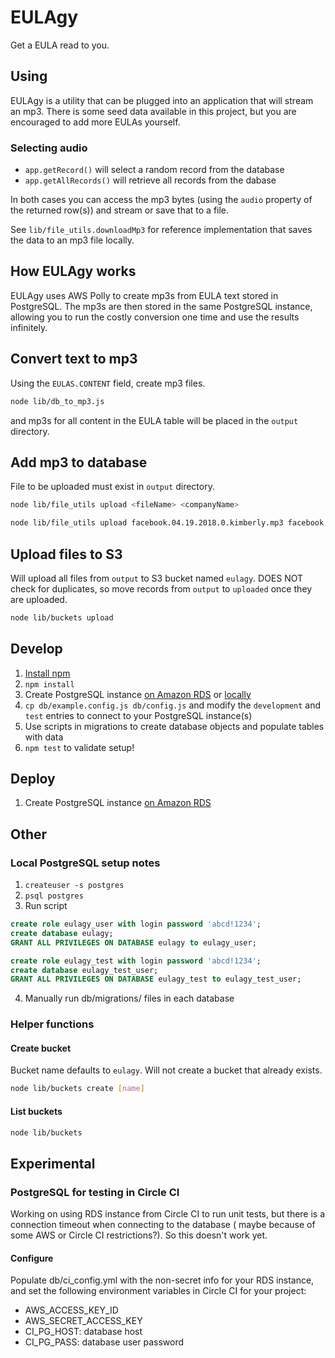 # EULAgy
Get a EULA read to you.

## Using
EULAgy is a utility that can be plugged into an application that will stream an mp3. There is some seed data available in this project, but you are encouraged to add more EULAs yourself.

### Selecting audio
* `app.getRecord()` will select a random record from the database
* `app.getAllRecords()` will retrieve all records from the dabase

In both cases you can access the mp3 bytes (using the `audio` property of the returned row(s)) and stream or save that to a file.

See `lib/file_utils.downloadMp3` for reference implementation that saves the data to an mp3 file locally.

## How EULAgy works
EULAgy uses AWS Polly to create mp3s from EULA text stored in PostgreSQL. The mp3s are then stored in the same PostgreSQL instance, allowing you to run the costly conversion one time and use the results infinitely.

## Convert text to mp3
Using the `EULAS.CONTENT` field, create mp3 files.
```bash
node lib/db_to_mp3.js
```
and mp3s for all content in the EULA table will be placed in the `output` directory.

## Add mp3 to database
File to be uploaded must exist in `output` directory.
```bash
node lib/file_utils upload <fileName> <companyName>

node lib/file_utils upload facebook.04.19.2018.0.kimberly.mp3 facebook
```
## Upload files to S3
Will upload all files from `output` to S3 bucket named `eulagy`. DOES NOT check for duplicates, so move records from `output` to `uploaded` once they are uploaded.
```bash
node lib/buckets upload
```

## Develop
1. [Install npm](https://www.npmjs.com/get-npm)
1. `npm install`
1. Create PostgreSQL instance [on Amazon RDS](https://aws.amazon.com/getting-started/tutorials/create-connect-postgresql-db/) or [locally](https://www.postgresql.org/download/)
1. `cp db/example.config.js db/config.js` and modify the `development` and `test` entries to connect to your PostgreSQL instance(s)
1. Use scripts in migrations to create database objects and populate tables with data
1. `npm test` to validate setup!

## Deploy
1. Create PostgreSQL instance [on Amazon RDS](https://aws.amazon.com/getting-started/tutorials/create-connect-postgresql-db/)

## Other
### Local PostgreSQL setup notes
1. `createuser -s postgres`
1. `psql postgres`
1. Run script
```sql
create role eulagy_user with login password 'abcd!1234';
create database eulagy;
GRANT ALL PRIVILEGES ON DATABASE eulagy to eulagy_user;

create role eulagy_test with login password 'abcd!1234';
create database eulagy_test_user;
GRANT ALL PRIVILEGES ON DATABASE eulagy_test to eulagy_test_user;
```
4. Manually run db/migrations/ files in each database

### Helper functions
#### Create bucket
Bucket name defaults to `eulagy`. Will not create a bucket that already exists.
```bash
node lib/buckets create [name]
```

#### List buckets
```bash
node lib/buckets
```

## Experimental
### PostgreSQL for testing in Circle CI
Working on using RDS instance from Circle CI to run unit tests, but there is a connection timeout when connecting to the database ( maybe because of some AWS or Circle CI restrictions?). So this doesn't work yet.

#### Configure
Populate db/ci_config.yml with the non-secret info for your RDS instance, and set the following environment variables in Circle CI for your project:
* AWS_ACCESS_KEY_ID
* AWS_SECRET_ACCESS_KEY
* CI_PG_HOST: database host
* CI_PG_PASS: database user password

